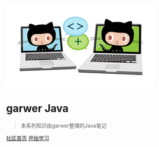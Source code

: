 [![logo](/docs/extra-page/images/icon.png)](https://github.com/garwer/advanced-java)

# garwer Java
> 本系列知识由garwer整理的Java笔记

[社区首页](https://garwer.github.io/garwer-java/#/)
[开始学习](#garwer-java)
